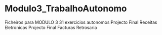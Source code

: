 # Modulo3_TrabalhoAutonomo

Ficheiros para MODULO 3
31 exercicios autonomos
Projecto Final Receitas Eletronicas
Projecto Final Facturas Retrosaria


